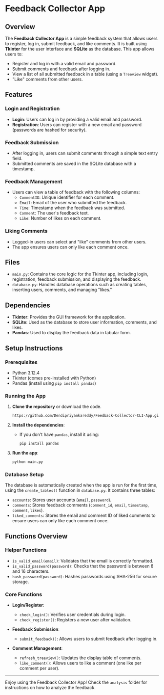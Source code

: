 
# Feedback Collector App

## Overview

The **Feedback Collector App** is a simple feedback system that allows users to register, log in, submit feedback, and like comments. It is built using **Tkinter** for the user interface and **SQLite** as the database. This app allows users to:

- Register and log in with a valid email and password.
- Submit comments and feedback after logging in.
- View a list of all submitted feedback in a table (using a `Treeview` widget).
- "Like" comments from other users.
  
## Features

### Login and Registration

- **Login**: Users can log in by providing a valid email and password.
- **Registration**: Users can register with a new email and password (passwords are hashed for security).

### Feedback Submission

- After logging in, users can submit comments through a simple text entry field.
- Submitted comments are saved in the SQLite database with a timestamp.

### Feedback Management

- Users can view a table of feedback with the following columns: 
  - `CommentID`: Unique identifier for each comment.
  - `Email`: Email of the user who submitted the feedback.
  - `Time`: Timestamp when the feedback was submitted.
  - `Comment`: The user's feedback text.
  - `Like`: Number of likes on each comment.

### Liking Comments

- Logged-in users can select and "like" comments from other users.
- The app ensures users can only like each comment once.

## Files

- `main.py`: Contains the core logic for the Tkinter app, including login, registration, feedback submission, and displaying the feedback.
- `database.py`: Handles database operations such as creating tables, inserting users, comments, and managing "likes."

## Dependencies

- **Tkinter**: Provides the GUI framework for the application.
- **SQLite**: Used as the database to store user information, comments, and likes.
- **Pandas**: Used to display the feedback data in tabular form.
  
## Setup Instructions

### Prerequisites

- Python 3.12.4
- Tkinter (comes pre-installed with Python)
- Pandas (install using `pip install pandas`)

### Running the App

1. **Clone the repository** or download the code.

   ```bash
   https://github.com/Dendipriyankareddy/Feedback-Collector-CLI-App.git
   ```
2. **Install the dependencies**:
   - If you don't have `pandas`, install it using:
     ```bash
     pip install pandas
     ```
   
3. **Run the app**:
   ```bash
   python main.py
   ```

### Database Setup

The database is automatically created when the app is run for the first time, using the `create_tables()` function in `database.py`. It contains three tables:

- `accounts`: Stores user accounts (`email`, `password`).
- `comments`: Stores feedback comments (`comment_id`, `email`, `timestamp`, `comment`, `likes`).
- `liked_comments`: Stores the email and comment ID of liked comments to ensure users can only like each comment once.

## Functions Overview

### Helper Functions

- `is_valid_email(email)`: Validates that the email is correctly formatted.
- `is_valid_password(password)`: Checks that the password is between 8 and 16 characters.
- `hash_password(password)`: Hashes passwords using SHA-256 for secure storage.

### Core Functions

- **Login/Register**:
  - `check_login()`: Verifies user credentials during login.
  - `check_register()`: Registers a new user after validation.
  
- **Feedback Submission**:
  - `submit_feedback()`: Allows users to submit feedback after logging in.
  
- **Comment Management**:
  - `refresh_treeview()`: Updates the display table of comments.
  - `like_comment()`: Allows users to like a comment (one like per comment per user).


---

Enjoy using the Feedback Collector App! Check the `analysis` folder for instructions on how to analyze the feedback.


